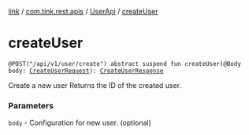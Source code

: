[link](../../index.md) / [com.tink.rest.apis](../index.md) / [UserApi](index.md) / [createUser](./create-user.md)

# createUser

`@POST("/api/v1/user/create") abstract suspend fun createUser(@Body body: `[`CreateUserRequest`](../../com.tink.rest.models/-create-user-request/index.md)`): `[`CreateUserResponse`](../../com.tink.rest.models/-create-user-response/index.md)

Create a new user
Returns the ID of the created user.

### Parameters

`body` - Configuration for new user. (optional)